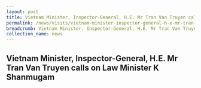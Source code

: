 ```yaml
---
layout: post
title: Vietnam Minister, Inspector-General, H.E. Mr Tran Van Truyen calls on Law Minister K Shanmugam
permalink: /news/visits/vietnam-minister-inspector-general-h-e-mr-tran-van-truyen-calls-on-law-minister-k-shanmugam/
breadcrumb: Vietnam Minister, Inspector-General, H.E. Mr Tran Van Truyen calls on Law Minister K Shanmugam
collection_name: news
---
```


Vietnam Minister, Inspector-General, H.E. Mr Tran Van Truyen calls on Law Minister K Shanmugam
---

